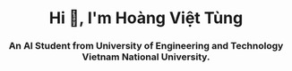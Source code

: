 <h1 align="center">Hi 👋, I'm Hoàng Việt Tùng</h1>
<h3 align="center">An AI Student from University of Engineering and Technology Vietnam National University.</h3>
